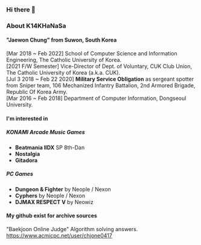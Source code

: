 ### Hi there 👋

### About K14KHaNaSa
#### "Jaewon Chung" from Suwon, South Korea  
[Mar 2018 ~ Feb 2022] School of Computer Science and Information Engineering, The Catholic University of Korea.  
[2021 F/W Semester] Vice-Director of Dept. of Voluntary, CUK Club Union, The Catholic University of Korea (a.k.a. CUK).  
[Jul 3 2018 ~ Feb 22 2020] **Military Service Obligation** as sergeant spotter from Sniper team, 106 Mechanized Infantry Battalion, 2nd Armored Brigade, Republic Of Korea Army.  
[Mar 2016 ~ Feb 2018] Department of Computer Information, Dongseoul University.  

#### I'm interested in
##### KONAMI Arcade Music Games
- **Beatmania IIDX** SP 8th-Dan  
- **Nostalgia**  
- **Gitadora**  
##### PC Games
- **Dungeon & Fighter** by Neople / Nexon
- **Cyphers** by Neople / Nexon
- **DJMAX RESPECT V** by Neowiz

#### My github exist for archive sources

"Baekjoon Online Judge" Algorithm solving answers.  
https://www.acmicpc.net/user/chjone0417



<!--
**K14KHaNaSa/K14KHaNaSa** is a ✨ _special_ ✨ repository because its `README.md` (this file) appears on your GitHub profile.

Here are some ideas to get you started:

- 🔭 I’m currently working on ...
- 🌱 I’m currently learning ...
- 👯 I’m looking to collaborate on ...
- 🤔 I’m looking for help with ...
- 💬 Ask me about ...
- 📫 How to reach me: ...
- 😄 Pronouns: ...
- ⚡ Fun fact: ...
-->
